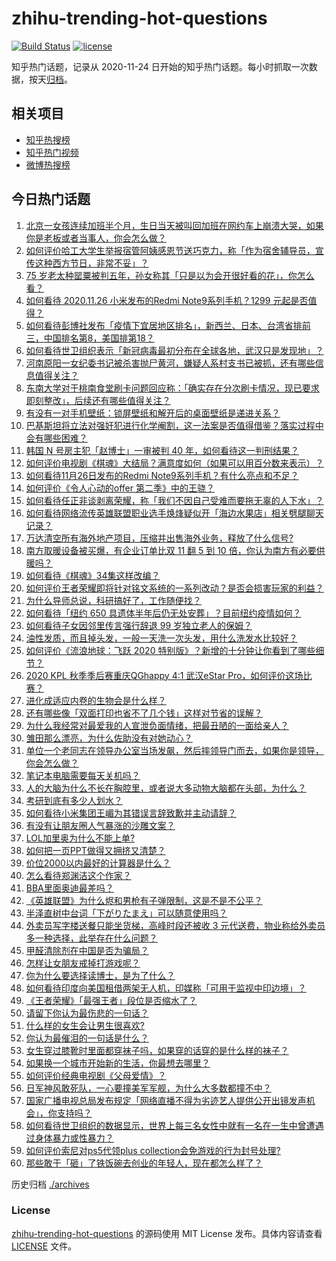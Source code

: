 # zhihu-trending-hot-questions

[![Build Status](https://github.com/justjavac/zhihu-trending-hot-questions/workflows/ci/badge.svg?branch=master)](https://github.com/justjavac/zhihu-trending-hot-questions/actions)
[![license](https://img.shields.io/github/license/justjavac/zhihu-trending-hot-questions)](https://github.com/justjavac/zhihu-trending-hot-questions/blob/master/LICENSE)

知乎热门话题，记录从 2020-11-24 日开始的知乎热门话题。每小时抓取一次数据，按天[归档](./archives)。

## 相关项目

- [知乎热搜榜](https://github.com/justjavac/zhihu-trending-top-search)
- [知乎热门视频](https://github.com/justjavac/zhihu-trending-hot-video)
- [微博热搜榜](https://github.com/justjavac/weibo-trending-hot-search)

## 今日热门话题

<!-- BEGIN -->
<!-- 最后更新时间 Fri Nov 27 2020 03:01:11 GMT+0800 (CST) -->
1. [北京一女孩连续加班半个月，生日当天被叫回加班在网约车上崩溃大哭，如果你是老板或者当事人，你会怎么做？](https://www.zhihu.com/question/431978333)
1. [如何评价哈工大学生举报宿管阿姨感恩节送巧克力，称「作为宿舍辅导员，宣传这种西方节日，非常不妥」？](https://www.zhihu.com/question/432119474)
1. [75 岁老太种罂粟被判五年，孙女称其「只是以为会开很好看的花」，你怎么看？](https://www.zhihu.com/question/431972853)
1. [如何看待 2020.11.26 小米发布的Redmi Note9系列手机？1299 元起是否值得？](https://www.zhihu.com/question/431772923)
1. [如何看待彭博社发布「疫情下宜居地区排名」，新西兰、日本、台湾省排前三，中国排名第8，美国排第18？](https://www.zhihu.com/question/432040342)
1. [如何看待世卫组织表示「新冠病毒最初分布在全球各地，武汉只是发现地」？](https://www.zhihu.com/question/431992031)
1. [河南原阳一女纪委书记被杀害抛尸黄河，嫌疑人系村支书已被抓，还有哪些信息值得关注？](https://www.zhihu.com/question/432056012)
1. [东南大学对于桃南食堂刷卡问题回应称：「确实存在分次刷卡情况，现已要求即刻整改」，后续还有哪些值得关注？](https://www.zhihu.com/question/432071758)
1. [有没有一对手机壁纸：锁屏壁纸和解开后的桌面壁纸是递进关系？](https://www.zhihu.com/question/396414200)
1. [巴基斯坦将立法对强奸犯进行化学阉割，这一法案是否值得借鉴？落实过程中会有哪些困难？](https://www.zhihu.com/question/432068173)
1. [韩国 N 号房主犯「赵博士」一审被判 40 年，如何看待这一判刑结果？](https://www.zhihu.com/question/432046898)
1. [如何评价电视剧《棋魂》大结局？满意度如何（如果可以用百分数来表示）？](https://www.zhihu.com/question/432041591)
1. [如何看待11月26日发布的Redmi Note9系列手机？有什么亮点和不足？](https://www.zhihu.com/question/432131167)
1. [如何评价《令人心动的offer 第二季》中的王骁？](https://www.zhihu.com/question/432009180)
1. [如何看待任正非谈剥离荣耀，称「我们不因自己受难而要拖无辜的人下水」？](https://www.zhihu.com/question/432144366)
1. [如何看待网络流传英雄联盟职业选手焕烽疑似开「海边水果店」相关劈腿聊天记录？](https://www.zhihu.com/question/432048068)
1. [万达清空所有海外地产项目，压缩并出售海外业务，释放了什么信号?](https://www.zhihu.com/question/432067258)
1. [南方取暖设备被买爆，有企业订单比双 11 翻 5 到 10 倍，你认为南方有必要供暖吗？](https://www.zhihu.com/question/431993138)
1. [如何看待《棋魂》34集这样改编？](https://www.zhihu.com/question/432005290)
1. [如何评价王者荣耀即将针对铭文系统的一系列改动？是否会损害玩家的利益？](https://www.zhihu.com/question/431918905)
1. [为什么导师总说，科研搞好了，工作随便找？](https://www.zhihu.com/question/431895921)
1. [如何看待「纽约 650 具遗体半年后仍无处安葬」？目前纽约疫情如何？](https://www.zhihu.com/question/431965391)
1. [如何看待子女因邻里传言强行辞退 99 岁独立老人的保姆？](https://www.zhihu.com/question/432057738)
1. [油性发质，而且掉头发，一般一天洗一次头发，用什么洗发水比较好？](https://www.zhihu.com/question/25680400)
1. [如何评价《流浪地球：飞跃 2020 特别版》？新增的十分钟让你看到了哪些细节？](https://www.zhihu.com/question/431751282)
1. [2020 KPL 秋季季后赛重庆QGhappy 4:1 武汉eStar Pro，如何评价这场比赛？](https://www.zhihu.com/question/432086845)
1. [进化成适应内卷的生物会是什么样？](https://www.zhihu.com/question/431703495)
1. [还有哪些像「双面打印也省不了几个钱」这样对节省的误解？](https://www.zhihu.com/question/266237686)
1. [为什么我经常对最爱我的人宣泄负面情绪，把最丑陋的一面给亲人？](https://www.zhihu.com/question/309870033)
1. [雏田那么漂亮，为什么佐助没有对她动心？](https://www.zhihu.com/question/406465706)
1. [单位一个老同志在领导办公室当场发飙，然后摔领导门而去，如果你是领导，你会怎么做？](https://www.zhihu.com/question/360202125)
1. [笔记本电脑需要每天关机吗？](https://www.zhihu.com/question/424633596)
1. [人的大脑为什么不长在胸腔里，或者说大多动物大脑都在头部，为什么？](https://www.zhihu.com/question/431761419)
1. [考研到底有多少人划水？](https://www.zhihu.com/question/423383222)
1. [如何看待小米集团王嵋为其错误言辞致歉并主动请辞？](https://www.zhihu.com/question/431963626)
1. [有没有让朋友圈人气暴涨的沙雕文案？](https://www.zhihu.com/question/420730211)
1. [LOL加里奥为什么不能上单?](https://www.zhihu.com/question/431697185)
1. [如何把一页PPT做得又拥挤又清楚？](https://www.zhihu.com/question/345405596)
1. [价位2000以内最好的计算器是什么？](https://www.zhihu.com/question/431220391)
1. [怎么看待郑渊洁这个作家？](https://www.zhihu.com/question/336686884)
1. [BBA里面奥迪最差吗？](https://www.zhihu.com/question/303832098)
1. [《英雄联盟》为什么烬和男枪有子弹限制，这是不是不公平？](https://www.zhihu.com/question/428396237)
1. [半泽直树中台词「下がりたまえ」可以随意使用吗？](https://www.zhihu.com/question/430774637)
1. [外卖员写字楼送餐只能坐货梯，高峰时段还被收 3 元代送费，物业称给外卖员多一种选择，此举存在什么问题？](https://www.zhihu.com/question/432110307)
1. [甲醛清除剂在中国是否为骗局？](https://www.zhihu.com/question/49954997)
1. [怎样让女朋友戒掉打游戏呢？](https://www.zhihu.com/question/431106637)
1. [你为什么要选择读博士，是为了什么？](https://www.zhihu.com/question/428344927)
1. [如何看待印度向美国租借两架无人机，印媒称「可用于监视中印边境」？](https://www.zhihu.com/question/432059355)
1. [《王者荣耀》「最强王者」段位是否缩水了？](https://www.zhihu.com/question/381376218)
1. [请留下你认为最伤悲的一句话？](https://www.zhihu.com/question/429814720)
1. [什么样的女生会让男生很喜欢?](https://www.zhihu.com/question/375563536)
1. [你认为最催泪的一句话是什么？](https://www.zhihu.com/question/428747344)
1. [女生穿过膝靴时里面都穿袜子吗，如果穿的话穿的是什么样的袜子？](https://www.zhihu.com/question/322827294)
1. [如果换一个城市开始新的生活，你最想去哪里？](https://www.zhihu.com/question/421534307)
1. [如何评价经典电视剧《父母爱情》？](https://www.zhihu.com/question/22698590)
1. [日军神风敢死队，一心要撞美军军舰，为什么大多数都撞不中？](https://www.zhihu.com/question/407619181)
1. [国家广播电视总局发布规定「网络直播不得为劣迹艺人提供公开出镜发声机会」，你支持吗？](https://www.zhihu.com/question/431922368)
1. [如何看待世卫组织的数据显示，世界上每三名女性中就有一名在一生中曾遭遇过身体暴力或性暴力？](https://www.zhihu.com/question/431882958)
1. [如何评价索尼对ps5代领plus collection会免游戏的行为封号处理?](https://www.zhihu.com/question/432049951)
1. [那些敢于「砸」了铁饭碗去创业的年轻人，现在都怎么样了？](https://www.zhihu.com/question/431952139)
<!-- END -->

历史归档 [./archives](./archives)

### License

[zhihu-trending-hot-questions](https://github.com/justjavac/zhihu-trending-hot-questions) 的源码使用 MIT License 发布。具体内容请查看 [LICENSE](./LICENSE) 文件。
